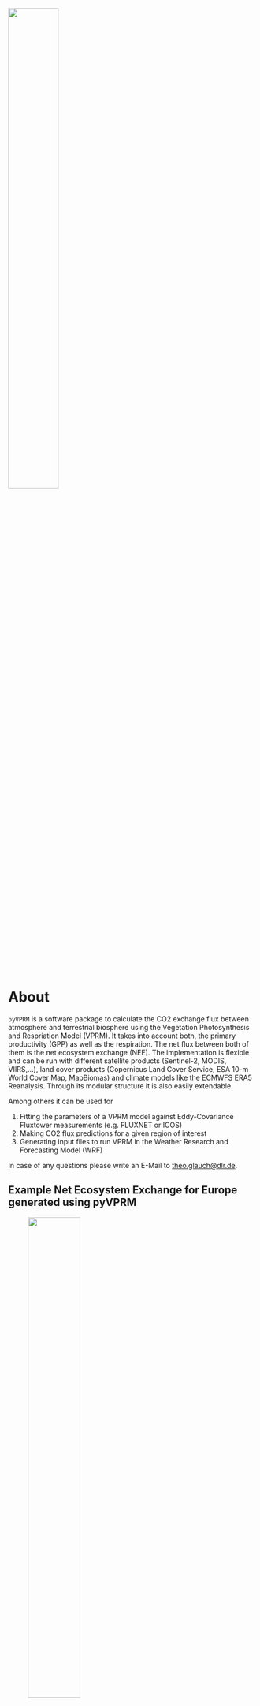 <img src="https://github.com/tglauch/pyVPRM/assets/29706254/ba2565e6-1434-4a95-8086-936462f8d05d" width=45% height=50%>

# About


`pyVPRM` is a software package to calculate the CO2 exchange flux between atmosphere and terrestrial biosphere using the Vegetation Photosynthesis and Respriation Model (VPRM). It takes into account both, the primary productivity (GPP) as well as the respiration. The net flux between both of them is the net ecosystem exchange (NEE). The implementation is flexible and can be run with different satellite products (Sentinel-2, MODIS, VIIRS,...), land cover products (Copernicus Land Cover Service, ESA 10-m World Cover Map, MapBiomas) and climate models like the ECMWFS ERA5 Reanalysis. Through its modular structure it is also easily extendable. 

Among others it can be used for 

1. Fitting the parameters of a VPRM model against Eddy-Covariance Fluxtower measurements (e.g. FLUXNET or ICOS)
2. Making CO2 flux predictions for a given region of interest
3. Generating input files to run VPRM in the Weather Research and Forecasting Model (WRF)

In case of any questions please write an E-Mail to theo.glauch@dlr.de.

## Example Net Ecosystem Exchange for Europe generated using pyVPRM

<figure>
<img src="https://github.com/user-attachments/assets/def61395-f90e-421b-9264-f0608161bd7a", height=50%>
</figure> 

<figure>
<img src="https://github.com/user-attachments/assets/48c412b2-cf5f-4573-9db8-e60909893218", height=50%>
</figure> 


# How to use

## Installation

In general we recommmend to set up a new virtual environment for the use of ```pyVPRM```, where you install all the required software. You might also want to consider the best practice about the use of conda and pip here (https://www.anaconda.com/blog/using-pip-in-a-conda-environment).

Prerequisites: ```pyVPRM``` requires an installation of the Earth System Modelling Framework (ESMF) and its python interface - ESMFpy - to use all functionalities that include regridding. On many HPCs specialized for Earth System Modelling and Climate Research ESMF is pre-installed. If you need to install it yourself you find instructions on the ESMF Github here: https://github.com/esmf-org. Installation through conda is possible as explained here here https://github.com/conda-forge/esmf-feedstock. It is recommendend to also install NETCDF4 to use all the functionalities of ESMF.

```
conda config --add channels conda-forge
conda config --set channel_priority strict
conda install -c conda-forge dask netCDF4
conda install esmf
conda install esmpy
```

Afterwards install ```pyVPRM``` using pip via

```
pip install git+https://github.com/tglauch/pyVPRM.git
```

## Start your own project

In order to start your own project you need to at least follow theses steps: 

1. Get the necessary satellite data for your region of interest 
2. Get the land cover maps for your region of interest
3. Create a config file for your project
4. Generate your project scripts based on the functions of the vprm class in `VPRM.py`
5. Run the calculations

Remarks: 
- If there is not yet an interface for your satellite data or land cover map, implement a new subclass in `pyVPRM/sat_managers/`
- For new land cover maps you need to additionaly provide a mapping of the land cover classes to the VPRM classes in a config file which is stored in  `pyVPRM/vprm_configs`
- Open access to land cover maps: Copernicus: https://lcviewer.vito.be/2019 | ESA World Cover: https://viewer.esa-worldcover.org
- Open access to satellite data: MODIS,VIIRS: https://e4ftl01.cr.usgs.gov | Sentinel-2: https://scihub.copernicus.eu/

## Examples

In order to get started with ```pyVPRM``` there are a number of example scripts with corresponding `README` and comments available in the github respository: https://github.com/tglauch/pyVPRM_examples.git. It contains example scripts for:

- Generating WRF inputs under ``./wrf_preprocessor``
- Generating VPRM fluxes (GPP / NEE): ``./vprm_predictions``
- Fitting VPRM parameters: ``./fit_vprm_parameters``
- Downloading MODIS/VIIRS data using ``pyVPRM``: ``./sat_data_download``

To download the entire example repository run
```
git clone https://github.com/tglauch/pyVPRM_examples.git
```

The repositorty comes with pre-prepared input data, so you do not need to care about getting the data first. Check it out!

# Modular Structure

The pyVPRM implementation has a modular structure to allow for an easy replacement of satellite images and land cover maps, as well as the meteorologies. The file structure is as follows


```pyVPRM/sat_managers```

The ```satellite_data_manager``` class in this library is the basic data structure for all satellite image and land cover maps calcuations in pyVPRM. It provides function to reproject, transform, merge and crop satellite images. All other classes for specific satellite images or land cover maps, with the respective loading routines, are derived from this base class and implemented in the respective class files in the folder. 


```pyVPRM/meteorologies```

The classes in this folder provide the interface for the satellite data. This will usually strongly depend on the data availability. You'll likely need to make modifications here or implement your own class. All meteorology classes are derived from the base class in ```met_base_class.py```. An example to implement a new meteorology class can be found in ```era5_class_draft.py```.
